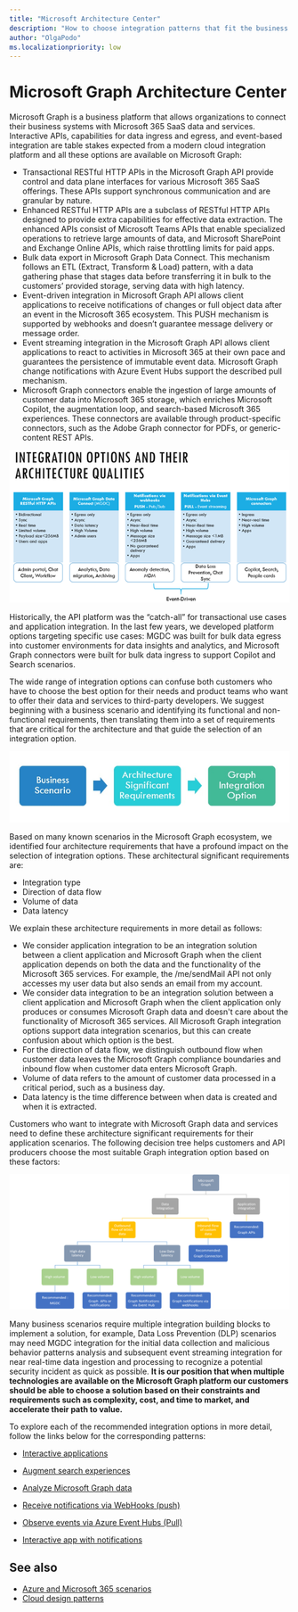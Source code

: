 ```yaml
---
title: "Microsoft Architecture Center"
description: "How to choose integration patterns that fit the business scenarios for solutions built on the Microsoft Graph platform."
author: "OlgaPodo"
ms.localizationpriority: low
---
```


# Microsoft Graph Architecture Center

Microsoft Graph is a business platform that allows organizations to connect their business systems with Microsoft 365 SaaS data and services. Interactive APIs, capabilities for data ingress and egress, and event-based integration are table stakes expected from a modern cloud integration platform and all these options are available on Microsoft Graph:

- Transactional RESTful HTTP APIs in the Microsoft Graph API provide control and data plane interfaces for various Microsoft 365 SaaS offerings. These APIs support synchronous communication and are granular by nature.  
- Enhanced RESTful HTTP APIs are a subclass of RESTful HTTP APIs designed to provide extra capabilities for effective data extraction. The enhanced APIs consist of Microsoft Teams APIs that enable specialized operations to retrieve large amounts of data, and  Microsoft SharePoint and Exchange Online APIs, which raise throttling limits for paid apps.
- Bulk data export in Microsoft Graph Data Connect. This mechanism follows an ETL (Extract, Transform & Load) pattern, with a data gathering phase that stages data before transferring it in bulk to the customers’ provided storage, serving data with high latency.  
- Event-driven integration in Microsoft Graph API allows client applications to receive notifications of changes or full object data after an event in the Microsoft 365 ecosystem. This PUSH mechanism is supported by webhooks and doesn’t guarantee message delivery or message order. 
- Event streaming integration in the Microsoft Graph API allows client applications to react to activities in Microsoft 365 at their own pace and guarantees the persistence of immutable event data. Microsoft Graph change notifications with Azure Event Hubs support the described pull mechanism. 
- Microsoft Graph connectors enable the ingestion of large amounts of customer data into Microsoft 365 storage, which enriches Microsoft Copilot, the augmentation loop, and search-based Microsoft 365 experiences. These connectors are available through product-specific connectors, such as the Adobe Graph connector for PDFs, or generic-content REST APIs.

![Integration Options](./images/graph-arc-center/IntegrationOptions.png)

Historically, the API platform was the “catch-all” for transactional use cases and application integration. In the last few years, we developed platform options targeting specific use cases: MGDC was built for bulk data egress into customer environments for data insights and analytics, and Microsoft Graph connectors were built for bulk data ingress to support Copilot and Search scenarios. 

The wide range of integration options can confuse both customers who have to choose the best option for their needs and product teams who want to offer their data and services to third-party developers. We suggest beginning with a business scenario and identifying its functional and non-functional requirements, then translating them into a set of requirements that are critical for the architecture and that guide the selection of an integration option.  

![analysis flow](./images/graph-arc-center/scenarioRequirementsSolution.jpg)

Based on many known scenarios in the Microsoft Graph ecosystem, we identified four architecture requirements that have a profound impact on the selection of integration options. These architectural significant requirements are:

- Integration type
- Direction of data flow
- Volume of data
- Data latency

We explain these architecture requirements in more detail as follows:

- We consider application integration to be an integration solution between a client application and Microsoft Graph when the client application depends on both the data and the functionality of the Microsoft 365 services. For example, the /me/sendMail API not only accesses my user data but also sends an email from my account.
- We consider data integration to be an integration solution between a client application and Microsoft Graph when the client application only produces or consumes Microsoft Graph data and doesn't care about the functionality of Microsoft 365 services. All Microsoft Graph integration options support data integration scenarios, but this can create confusion about which option is the best.
- For the direction of data flow, we distinguish outbound flow when customer data leaves the Microsoft Graph compliance boundaries and inbound flow when customer data enters Microsoft Graph.
- Volume of data refers to the amount of customer data processed in a critical period, such as a business day.
- Data latency is the time difference between when data is created and when it is extracted.

Customers who want to integrate with Microsoft Graph data and services need to define these architecture significant requirements for their application scenarios. The following decision tree helps customers and API producers choose the most suitable Graph integration option based on these factors:

![decisionTree](./images/graph-arc-center/DecisionTree.png)

Many business scenarios require multiple integration building blocks to implement a solution, for example, Data Loss Prevention (DLP) scenarios may need MGDC integration for the initial data collection and malicious behavior patterns analysis and subsequent event streaming integration for near real-time data ingestion and processing to recognize a potential security incident as quick as possible. **It is our position that when multiple technologies are available on the Microsoft Graph platform our customers should be able to choose a solution based on their constraints and requirements such as complexity, cost, and time to market, and accelerate their path to value.**

To explore each of the recommended integration options in more detail, follow the links below for the corresponding patterns:

- [Interactive applications](./patterns/Interactive-applications.md)

- [Augment search experiences](./patterns/Augment-Search-experience-with-customer-data.md)

- [Analyze Microsoft Graph data](./patterns/Analyze-Graph-data-in-your-data-storage.md)
  
- [Receive notifications via WebHooks (push)](./patterns/Observe-events-and-changes-in-your-data.md)

- [Observe events via Azure Event Hubs (Pull)](./patterns/Observe-events-via-Event-Hubs.md)

- [Interactive app with notifications](./patterns/Interactive-app-with-change-notifications-via-webhooks.md)


## See also

- [Azure and Microsoft 365 scenarios](https://learn.microsoft.com/en-us/azure/architecture/solutions/microsoft-365-scenarios)
- [Cloud design patterns](https://learn.microsoft.com/en-us/azure/architecture/patterns/)
  
